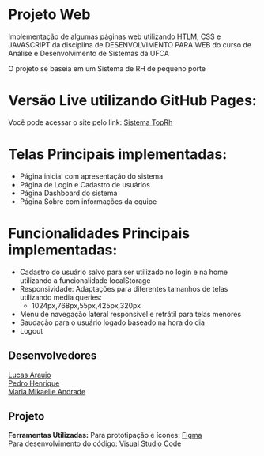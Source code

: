 # Projeto Web
Implementação de algumas páginas web utilizando HTLM, CSS e JAVASCRIPT da disciplina de DESENVOLVIMENTO PARA WEB do curso de Análise e Desenvolvimento de Sistemas da UFCA

O projeto se baseia em um Sistema de RH de pequeno porte

# Versão Live utilizando GitHub Pages:
Você pode acessar o site pelo link:
[Sistema TopRh](https://pedro9185.github.io/Projeto-WEB/)<br>

# Telas Principais implementadas:
- Página inicial com apresentação do sistema
- Página de Login e Cadastro de usuários
- Página Dashboard do sistema
- Página Sobre com informações da equipe
# Funcionalidades Principais implementadas:
- Cadastro do usuário salvo para ser utilizado no login e na home utilizando a funcionalidade localStorage
- Responsividade: Adaptações para diferentes tamanhos de telas utilizando media queries:
	- 1024px,768px,55px,425px,320px
- Menu de navegação lateral responsível e retrátil para telas menores
- Saudação para  o usuário logado baseado na hora do dia
- Logout

## Desenvolvedores
[Lucas Araujo](https://github.com/lal28)<br>
[Pedro Henrique](https://github.com/Pedro9185)<br>
[Maria Mikaelle Andrade](https://github.com/Mikaelle27)<br>

## Projeto
**Ferramentas Utilizadas:**
Para prototipação e ícones:
[Figma](https://www.figma.com/)<br>
Para desenvolvimento do código:
[Visual Studio Code](https://code.visualstudio.com/)

